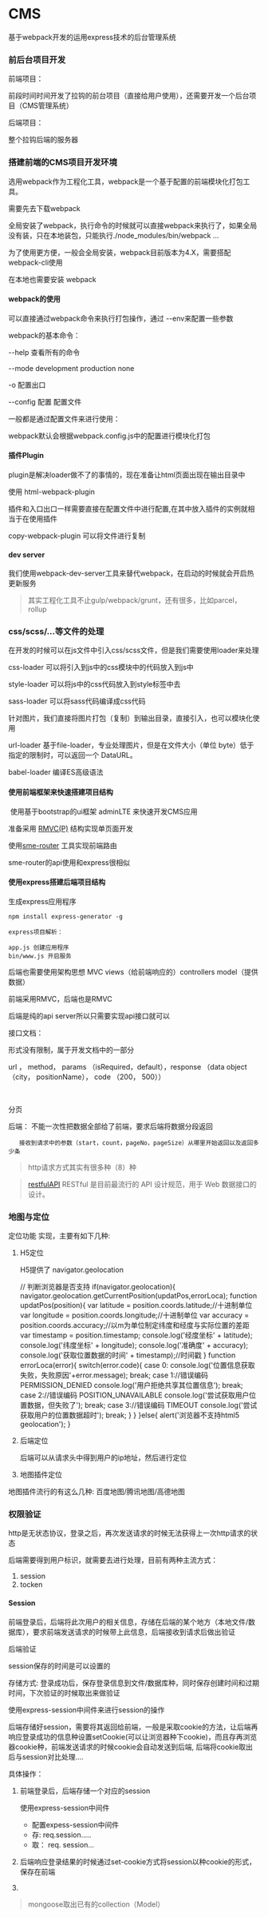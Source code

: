 # CMS
基于webpack开发的运用express技术的后台管理系统

### 前后台项目开发

前端项目：

前段时间时间开发了拉钩的前台项目（直接给用户使用），还需要开发一个后台项目（CMS管理系统）

后端项目：

整个拉钩后端的服务器

### 搭建前端的CMS项目开发环境

选用webpack作为工程化工具，webpack是一个基于配置的前端模块化打包工具。

需要先去下载webpack  

全局安装了webpack，执行命令的时候就可以直接webpack来执行了，如果全局没有装，只在本地装包，只能执行./node_modules/bin/webpack ...

为了使用更方便，一般会全局安装，webpack目前版本为4.X，需要搭配webpack-cli使用

在本地也需要安装 webpack

#### webpack的使用

可以直接通过webpack命令来执行打包操作，通过 --env来配置一些参数

webpack的基本命令：

--help 查看所有的命令

--mode development production none

-o 配置出口

--config 配置 配置文件

一般都是通过配置文件来进行使用：

webpack默认会根据webpack.config.js中的配置进行模块化打包

#### 插件Plugin

plugin是解决loader做不了的事情的，现在准备让html页面出现在输出目录中

使用 html-webpack-plugin

插件和入口出口一样需要直接在配置文件中进行配置,在其中放入插件的实例就相当于在使用插件

copy-webpack-plugin 可以将文件进行复制

#### dev server

我们使用webpack-dev-server工具来替代webpack，在启动的时候就会开启热更新服务

> 其实工程化工具不止gulp/webpack/grunt，还有很多，比如parcel， rollup

### css/scss/...等文件的处理

在开发的时候可以在js文件中引入css/scss文件，但是我们需要使用loader来处理

css-loader 可以将引入到js中的css模块中的代码放入到js中

style-loader 可以将js中的css代码放入到style标签中去

sass-loader  可以将sass代码编译成css代码

针对图片，我们直接将图片打包（复制）到输出目录，直接引入，也可以模块化使用

url-loader 基于file-loader，专业处理图片，但是在文件大小（单位 byte）低于指定的限制时，可以返回一个 DataURL。

babel-loader 编译ES高级语法

#### 使用前端框架来快速搭建项目结构

​
使用基于bootstrap的ui框架 adminLTE 来快速开发CMS应用

准备采用 [RMVC(P)](http://www.ruanyifeng.com/blog/2015/02/mvcmvp_mvvm.html) 结构实现单页面开发

使用[sme-router](https://sme-fe.github.io/website-router/zh/) 工具实现前端路由

sme-router的api使用和express很相似



#### 使用express搭建后端项目结构

生成express应用程序

```
npm install express-generator -g

express项目解析：

app.js 创建应用程序
bin/www.js 开启服务
```

后端也需要使用架构思想  MVC  views（给前端响应的）controllers model（提供数据）

​前端采用RMVC，后端也是RMVC

后端是纯的api server所以只需要实现api接口就可以

接口文档：

形式没有限制，属于开发文档中的一部分

url ， method， params （isRequired，default），response （data object （city， positionName）， code （200， 500））

​	

分页

后端： 不能一次性把数据全部给了前端，要求后端将数据分段返回

```
   接收到请求中的参数（start，count，pageNo，pageSize）从哪里开始返回以及返回多少条
```

> http请求方式其实有很多种（8）种

> [restfulAPI](http://www.ruanyifeng.com/blog/2018/10/restful-api-best-practices.html)  RESTful 是目前最流行的 API 设计规范，用于 Web 数据接口的设计。

### 地图与定位

定位功能 实现，主要有如下几种:

1. H5定位

   H5提供了 navigator.geolocation

   // 判断浏览器是否支持
    if(navigator.geolocation){
        navigator.geolocation.getCurrentPosition(updatPos,errorLoca);
        function updatPos(position){
            var latitude = position.coords.latitude;//十进制单位
            var longitude = position.coords.longitude;//十进制单位
            var accuracy = position.coords.accuracy;//以m为单位制定纬度和经度与实际位置的差距
            var timestamp = position.timestamp;
            console.log('经度坐标' + latitude);
            console.log('纬度坐标' + longitude);
            console.log('准确度' + accuracy);
            console.log('获取位置数据的时间' + timestamp);//时间戳
        }
        function errorLoca(error){
            switch(error.code){
                case 0:
                    console.log('位置信息获取失败，失败原因'+error.message);
                break;
                case 1://错误编码 PERMISSION_DENIED
                    console.log('用户拒绝共享其位置信息');
                break;
                case 2://错误编码 POSITION_UNAVAILABLE
                    console.log('尝试获取用户位置数据，但失败了');
                break;
                case 3://错误编码 TIMEOUT
                    console.log('尝试获取用户的位置数据超时');
                break;
            }
        }
    }else{
        alert('浏览器不支持html5 geolocation');
    }

1. 后端定位

   后端可以从请求头中得到用户的ip地址，然后进行定位

1. 地图插件定位

地图插件流行的有这么几种: 百度地图/腾讯地图/高德地图 





### 权限验证

http是无状态协议，登录之后，再次发送请求的时候无法获得上一次http请求的状态

后端需要得到用户标识，就需要去进行处理，目前有两种主流方式： 

1. session
2. tocken

#### Session

前端登录后，后端将此次用户的相关信息，存储在后端的某个地方（本地文件/数据库），要求前端发送请求的时候带上此信息，后端接收到请求后做出验证

后端验证

session保存的时间是可以设置的

存储方式:  登录成功后，保存登录信息到文件/数据库种，同时保存创建时间和过期时间，下次验证的时候取出来做验证

使用express-session中间件来进行session的操作

后端存储好session，需要将其返回给前端，一般是采取cookie的方法，让后端再响应登录成功的信息种设置setCookie(可以让浏览器种下cookie)，而且存再浏览器cookie种，前端发送请求的时候cookie会自动发送到后端, 后端将cookie取出后与session对比处理....

具体操作：

1. 前端登录后，后端存储一个对应的session

   使用express-session中间件

   - 配置expess-session中间件
   - 存: req.session.....
   - 取： req. session...

2. 后端响应登录结果的时候通过set-cookie方式将session以种cookie的形式，保存在前端

3. 





> mongoose取出已有的collection（Model）

